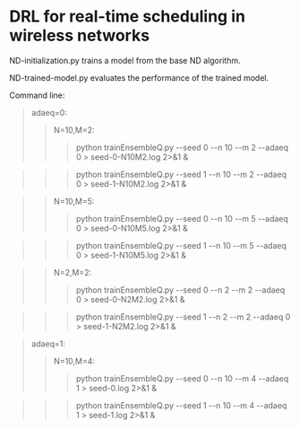 # DRL for real-time scheduling in wireless networks

ND-initialization.py trains a model from the base ND algorithm.

ND-trained-model.py evaluates the performance of the trained model.

Command line:
>adaeq=0:
>>N=10,M=2:
>>>python trainEnsembleQ.py --seed 0 --n 10 --m 2 --adaeq 0 > seed-0-N10M2.log 2>&1 &

>>>python trainEnsembleQ.py --seed 1 --n 10 --m 2 --adaeq 0 > seed-1-N10M2.log 2>&1 &

>>N=10,M=5:
>>>python trainEnsembleQ.py --seed 0 --n 10 --m 5 --adaeq 0 > seed-0-N10M5.log 2>&1 &

>>>python trainEnsembleQ.py --seed 1 --n 10 --m 5 --adaeq 0 > seed-1-N10M5.log 2>&1 &

>>N=2,M=2:
>>>python trainEnsembleQ.py --seed 0 --n 2 --m 2 --adaeq 0 > seed-0-N2M2.log 2>&1 &

>>>python trainEnsembleQ.py --seed 1 --n 2 --m 2 --adaeq 0 > seed-1-N2M2.log 2>&1 &

>adaeq=1:
>>N=10,M=4:
>>>python trainEnsembleQ.py --seed 0 --n 10 --m 4 --adaeq 1 > seed-0.log 2>&1 &

>>>python trainEnsembleQ.py --seed 1 --n 10 --m 4 --adaeq 1 > seed-1.log 2>&1 &
